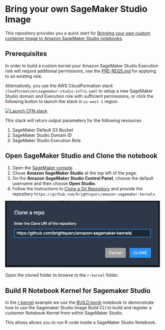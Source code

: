 # Bring your own SageMaker Studio Image

This repository provides you a quick start for
 [Bringing your own custom container image to Amazon SageMaker Studio notebooks](https://aws.amazon.com/blogs/machine-learning/bringing-your-own-custom-container-image-to-amazon-sagemaker-studio-notebooks/).

## Prerequisites

In order to build a custom kernel your Amazon SageMaker Studio Execution role will require additional permissions, see the [PRE-REQS.md](PRE-REQS.md) for applying to an existing role.

Alternatively, you use the AWS CloudFormation stack `cloudformation\sagemaker-studio-infra.yaml` to setup a new SageMaker Studio domain and Execution role with sufficient permissions, or click the following button to launch the stack in `us-west-1` region.

[![Launch CFN stack](https://s3.amazonaws.com/cloudformation-examples/cloudformation-launch-stack.png)](https://us-west-1.console.aws.amazon.com/cloudformation/home?region=us-west-1#/stacks/quickcreate?templateUrl=https%3A%2F%2Famazon-sagemaker-safe-deployment-pipeline.s3.amazonaws.com%2Fstudio-kernel%2Fsagemaker-studio-infra.yaml&stackName=sagemaker-studio-custom-kernel&param_SageMakerStudioDomainName=default)

This stack will return output parameters for the following resources
1. SageMaker Default S3 Bucket
2. SageMaker Studio Domain ID
3. SageMaker Studio Execution Role

## Open SageMaker Studio and Clone the notebook

1. Open the [SageMaker console](https://console.aws.amazon.com/sagemaker/)
2. Chose **Amazon SageMaker Studio** at the top left of the page.
3. On the **Amazon SageMaker Studio Control Panel**, choose the default username and then choose **Open Studio**.
4. Follow the instructions to [Clone a Git Repository](https://docs.aws.amazon.com/sagemaker/latest/dg/studio-tasks-git.html) and provide the repository `https://github.com/brightsparc/amazon-sagemaker-kernels`

![Launcher Select Image](git-clone-image.png)

Open the cloned folder to browse to the `r-kernel` folder.

## Build R Notebook Kernel for Sagemaker Studio

In the [r-kernel](r-kernel) example we use the [BUILD.ipynb](r-kernel/BUILD.ipynb) notebook to demonstrate how to
use the Sagemaker Studio Image Build CLI to build and register
a customer Notebook Kernel from within SageMaker Studio.

This allows allows you to run R code inside a SageMaker Studio Notebook.
